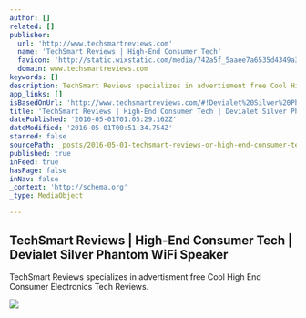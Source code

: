 ```yaml
---
author: []
related: []
publisher:
  url: 'http://www.techsmartreviews.com'
  name: 'TechSmart Reviews | High-End Consumer Tech'
  favicon: 'http://static.wixstatic.com/media/742a5f_5aaee7a6535d4349a3c63bd8b9b7f56d.jpg/v1/fill/w_16%2Ch_16%2Clg_1/742a5f_5aaee7a6535d4349a3c63bd8b9b7f56d.jpg'
  domain: www.techsmartreviews.com
keywords: []
description: TechSmart Reviews specializes in advertisment free Cool High End Consumer Electronics Tech Reviews.
app_links: []
isBasedOnUrl: 'http://www.techsmartreviews.com/#!Devialet%20Silver%20Phantom%20WiFi%20Speaker/zoom/c1lyg/dataItem-ing7lkhw'
title: 'TechSmart Reviews | High-End Consumer Tech | Devialet Silver Phantom WiFi Speaker'
datePublished: '2016-05-01T01:05:29.162Z'
dateModified: '2016-05-01T00:51:34.754Z'
starred: false
sourcePath: _posts/2016-05-01-techsmart-reviews-or-high-end-consumer-tech-or-devialet-silver.md
published: true
inFeed: true
hasPage: false
inNav: false
_context: 'http://schema.org'
_type: MediaObject

---
```

<article style=""><h1>TechSmart Reviews | High-End Consumer Tech | Devialet Silver Phantom WiFi Speaker</h1><p>TechSmart Reviews specializes in advertisment free Cool High End Consumer Electronics Tech Reviews.</p><img src="https://static.wixstatic.com/media/742a5f_a9ab9e04a0c7401093ac3dd486a716b0.jpg" /></article>